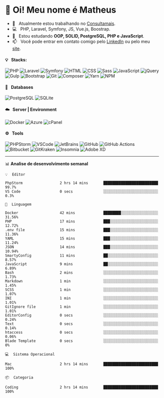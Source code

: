 # 👋 Oi! Meu nome é Matheus

- 🔭 &nbsp; Atualmente estou trabalhando no [Consultamais](https://consultamais.com.br/).
- 💻 &nbsp; PHP, Laravel, Symfony, JS, Vue.js, Boostrap.
- 🌱 &nbsp; Estou estudando **OOP, SOLID, PostgreSQL, PHP e JavaScript**.
- 📫 &nbsp; Você pode entrar em contato comigo pelo [LinkedIn](https://www.linkedin.com/in/matheuscamargoxavier/) ou pelo meu [site](https://matheuscamargo.co).

#### 💡 &nbsp; Stacks:
![PHP](https://img.shields.io/badge/-PHP-777BB4?&logo=php&logoColor=FFFFFF)
![Laravel](https://img.shields.io/badge/-Laravel-FF2D20?&logo=laravel&logoColor=FFFFFF)
![Symfony](https://img.shields.io/badge/-Symfony-000000?&logo=symfony&logoColor=FFFFFF)
![HTML](https://img.shields.io/badge/-HTML-E34F26?&logo=html5&logoColor=FFFFFF)
![CSS](https://img.shields.io/badge/-CSS-1572B6?&logo=css3&logoColor=FFFFFF)
![Sass](https://img.shields.io/badge/-Sass-CC6699?&logo=sass&logoColor=FFFFFF)
![JavaScript](https://img.shields.io/badge/-JavaScript-F7DF1E?&logo=javascript&logoColor=FFFFFF)
![jQuery](https://img.shields.io/badge/-jQuery-0769AD?&logo=jquery&logoColor=FFFFFF)
![Gulp](https://img.shields.io/badge/-Gulp-CF4647?&logo=gulp&logoColor=FFFFFF)
![Bootstrap](https://img.shields.io/badge/-Bootstrap-7952B3?&logo=bootstrap&logoColor=FFFFFF)
![Git](https://img.shields.io/badge/-Git-F05032?&logo=git&logoColor=FFFFFF)
![Composer](https://img.shields.io/badge/-Composer-885630?&logo=composer&logoColor=FFFFFF)
![Yarn](https://img.shields.io/badge/-Yarn-2C8EBB?&logo=yarn&logoColor=FFFFFF)
![NPM](https://img.shields.io/badge/-npm-CB3837?&logo=npm&logoColor=FFFFFF)

#### 💾 &nbsp; Databases
![PostgreSQL](https://img.shields.io/badge/-PostgreSQL-336791?&logo=PostgreSQL&logoColor=FFFFFF)
![SQLite](https://img.shields.io/badge/-SQLite-003B57?&logo=SQLite&logoColor=FFFFFF)

#### ☁️ &nbsp; Server | Environment
![Docker](https://img.shields.io/badge/-Docker-2496ED?&logo=docker&logoColor=FFFFFF)
![Azure](https://img.shields.io/badge/-Azure-0089D6?&logo=microsoft%20azure&logoColor=FFFFFF)
![cPanel](https://img.shields.io/badge/-cPanel-FF6C2C?&logo=cpanel&logoColor=FFFFFF)

#### ⚙️ &nbsp; Tools
![PHPStorm](https://img.shields.io/badge/-PHPStorm-000000?&logo=PHPStorm&logoColor=FFFFFF)
![VSCode](https://img.shields.io/badge/-VSCode-007ACC?&logo=Visual%20Studio%20Code&logoColor=FFFFFF) 
![JetBrains](https://img.shields.io/badge/-JetBrains-000000?&logo=jetbrains&logoColor=FFFFFF) 
![GitHub](https://img.shields.io/badge/-GitHub-181717?&logo=github&logoColor=FFFFFF) 
![GitHub Actions](https://img.shields.io/badge/-GitHub%20Actions-181717?&logo=GitHub%20Actions&logoColor=FFFFFF) 
![Bitbucket](https://img.shields.io/badge/-Bitbucket-0052CC?&logo=bitbucket&logoColor=FFFFFF)
![GitKraken](https://img.shields.io/badge/-GitKraken-179287?&logo=GitKraken&logoColor=FFFFFF)
![Insomnia](https://img.shields.io/badge/-Insomnia-5849BE?&logo=Insomnia&logoColor=FFFFFF)
![Adobe XD](https://img.shields.io/badge/-Adobe%20XD-FF61F6?&logo=adobe%20xd&logoColor=FFFFFF) 
_______

📊  **Analise de desenvolvimento semanal**
```text
💡  Editor

PhpStorm                 2 hrs 14 mins       █████████████████████████      99.7%
VS Code                  0 secs              ░░░░░░░░░░░░░░░░░░░░░░░░░       0.3%
```
```text
💬  Linguagem

Docker                   42 mins             ████████░░░░░░░░░░░░░░░░░     31.56%
PHP                      17 mins             ███░░░░░░░░░░░░░░░░░░░░░░     12.72%
.env file                15 mins             ███░░░░░░░░░░░░░░░░░░░░░░     11.36%
YAML                     15 mins             ███░░░░░░░░░░░░░░░░░░░░░░     11.24%
JSON                     14 mins             ███░░░░░░░░░░░░░░░░░░░░░░     10.94%
SmartyConfig             11 mins             ██░░░░░░░░░░░░░░░░░░░░░░░      8.57%
JavaScript               9 mins              ██░░░░░░░░░░░░░░░░░░░░░░░      6.89%
Bash                     2 mins              ░░░░░░░░░░░░░░░░░░░░░░░░░      1.73%
Markdown                 1 min               ░░░░░░░░░░░░░░░░░░░░░░░░░      1.45%
SCSS                     1 min               ░░░░░░░░░░░░░░░░░░░░░░░░░      1.07%
INI                      1 min               ░░░░░░░░░░░░░░░░░░░░░░░░░      1.01%
GitIgnore file           1 min               ░░░░░░░░░░░░░░░░░░░░░░░░░      1.01%
EditorConfig             0 secs              ░░░░░░░░░░░░░░░░░░░░░░░░░      0.24%
Text                     0 secs              ░░░░░░░░░░░░░░░░░░░░░░░░░      0.14%
htaccess                 0 secs              ░░░░░░░░░░░░░░░░░░░░░░░░░      0.06%
Blade Template           0 secs              ░░░░░░░░░░░░░░░░░░░░░░░░░         0%
```
```text
💻  Sistema Operacional

Mac                      2 hrs 14 mins       █████████████████████████       100%
```
```text
📦  Categoria

Coding                   2 hrs 14 mins       █████████████████████████       100%
```
